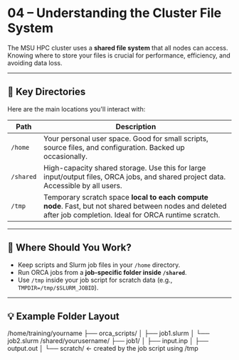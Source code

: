 # 04 – Understanding the Cluster File System

The MSU HPC cluster uses a **shared file system** that all nodes can access. Knowing where to store your files is crucial for performance, efficiency, and avoiding data loss.

---

## 📁 Key Directories

Here are the main locations you'll interact with:

| Path        | Description |
|-------------|-------------|
| `/home`     | Your personal user space. Good for small scripts, source files, and configuration. Backed up occasionally. |
| `/shared`   | High-capacity shared storage. Use this for large input/output files, ORCA jobs, and shared project data. Accessible by all users. |
| `/tmp`      | Temporary scratch space **local to each compute node**. Fast, but not shared between nodes and deleted after job completion. Ideal for ORCA runtime scratch. |

---

## 🧭 Where Should You Work?

- Keep scripts and Slurm job files in your `/home` directory.
- Run ORCA jobs from a **job-specific folder inside `/shared`**.
- Use `/tmp` inside your job script for scratch data (e.g., `TMPDIR=/tmp/$SLURM_JOBID`).

---

## 💡 Example Folder Layout

/home/training/yourname
├── orca_scripts/
│   ├── job1.slurm
│   └── job2.slurm
/shared/yourusername/
├── job1/
│   ├── input.inp
│   ├── output.out
│   └── scratch/  ← created by the job script using /tmp